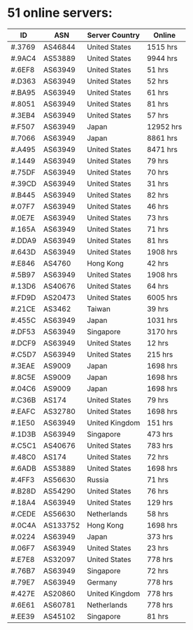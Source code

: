 # 51 online servers:

| ID | ASN | Server Country | Online |
| ------ | ------ | ------ | ------ |
| #.3769 | AS46844 | United States | 1515 hrs |
| #.9AC4 | AS53889 | United States | 9944 hrs |
| #.6EF8 | AS63949 | United States | 51 hrs |
| #.D363 | AS63949 | United States | 52 hrs |
| #.BA95 | AS63949 | United States | 61 hrs |
| #.8051 | AS63949 | United States | 81 hrs |
| #.3EB4 | AS63949 | United States | 57 hrs |
| #.F507 | AS63949 | Japan | 12952 hrs |
| #.7066 | AS63949 | Japan | 8861 hrs |
| #.A495 | AS63949 | United States | 8471 hrs |
| #.1449 | AS63949 | United States | 79 hrs |
| #.75DF | AS63949 | United States | 70 hrs |
| #.39CD | AS63949 | United States | 31 hrs |
| #.B445 | AS63949 | United States | 82 hrs |
| #.07F7 | AS63949 | United States | 46 hrs |
| #.0E7E | AS63949 | United States | 73 hrs |
| #.165A | AS63949 | United States | 71 hrs |
| #.DDA9 | AS63949 | United States | 81 hrs |
| #.643D | AS63949 | United States | 1908 hrs |
| #.E846 | AS4760 | Hong Kong | 42 hrs |
| #.5B97 | AS63949 | United States | 1908 hrs |
| #.13D6 | AS40676 | United States | 64 hrs |
| #.FD9D | AS20473 | United States | 6005 hrs |
| #.21CE | AS3462 | Taiwan | 39 hrs |
| #.455C | AS63949 | Japan | 1031 hrs |
| #.DF53 | AS63949 | Singapore | 3170 hrs |
| #.DCF9 | AS63949 | United States | 12 hrs |
| #.C5D7 | AS63949 | United States | 215 hrs |
| #.3EAE | AS9009 | Japan | 1698 hrs |
| #.8C5E | AS9009 | Japan | 1698 hrs |
| #.04C6 | AS9009 | Japan | 1698 hrs |
| #.C36B | AS174 | United States | 79 hrs |
| #.EAFC | AS32780 | United States | 1698 hrs |
| #.1E50 | AS63949 | United Kingdom | 151 hrs |
| #.1D3B | AS63949 | Singapore | 473 hrs |
| #.C5C1 | AS40676 | United States | 783 hrs |
| #.48C0 | AS174 | United States | 72 hrs |
| #.6ADB | AS53889 | United States | 1698 hrs |
| #.4FF3 | AS56630 | Russia | 71 hrs |
| #.B28D | AS54290 | United States | 76 hrs |
| #.18A4 | AS63949 | United States | 129 hrs |
| #.CEDE | AS56630 | Netherlands | 58 hrs |
| #.0C4A | AS133752 | Hong Kong | 1698 hrs |
| #.0224 | AS63949 | Japan | 373 hrs |
| #.06F7 | AS63949 | United States | 23 hrs |
| #.E7E8 | AS32097 | United States | 778 hrs |
| #.76B7 | AS63949 | Singapore | 72 hrs |
| #.79E7 | AS63949 | Germany | 778 hrs |
| #.427E | AS20860 | United Kingdom | 778 hrs |
| #.6E61 | AS60781 | Netherlands | 778 hrs |
| #.EE39 | AS45102 | Singapore | 81 hrs |

